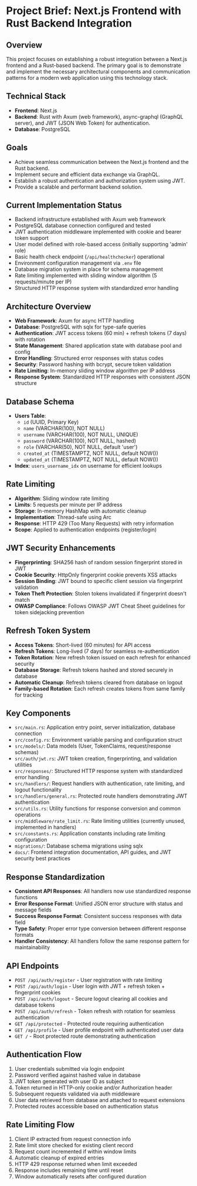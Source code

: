 # Project Brief: Next.js Frontend with Rust Backend Integration

## Overview
This project focuses on establishing a robust integration between a Next.js frontend and a Rust-based backend. The primary goal is to demonstrate and implement the necessary architectural components and communication patterns for a modern web application using this technology stack.

## Technical Stack
*   **Frontend**: Next.js
*   **Backend**: Rust with Axum (web framework), async-graphql (GraphQL server), and JWT (JSON Web Token) for authentication.
*   **Database**: PostgreSQL

## Goals
*   Achieve seamless communication between the Next.js frontend and the Rust backend.
*   Implement secure and efficient data exchange via GraphQL.
*   Establish a robust authentication and authorization system using JWT.
*   Provide a scalable and performant backend solution.

## Current Implementation Status
*   Backend infrastructure established with Axum web framework
*   PostgreSQL database connection configured and tested
*   JWT authentication middleware implemented with cookie and bearer token support
*   User model defined with role-based access (initially supporting 'admin' role)
*   Basic health check endpoint (`/api/healthchecker`) operational
*   Environment configuration management via `.env` file
*   Database migration system in place for schema management
*   Rate limiting implemented with sliding window algorithm (5 requests/minute per IP)
*   Structured HTTP response system with standardized error handling

## Architecture Overview
*   **Web Framework**: Axum for async HTTP handling
*   **Database**: PostgreSQL with sqlx for type-safe queries
*   **Authentication**: JWT access tokens (60 min) + refresh tokens (7 days) with rotation
*   **State Management**: Shared application state with database pool and config
*   **Error Handling**: Structured error responses with status codes
*   **Security**: Password hashing with bcrypt, secure token validation
*   **Rate Limiting**: In-memory sliding window algorithm per IP address
*   **Response System**: Standardized HTTP responses with consistent JSON structure

## Database Schema
*   **Users Table**:
    *   `id` (UUID, Primary Key)
    *   `name` (VARCHAR(100), NOT NULL)
    *   `username` (VARCHAR(100), NOT NULL, UNIQUE)
    *   `password` (VARCHAR(100), NOT NULL, hashed)
    *   `role` (VARCHAR(50), NOT NULL, default 'user')
    *   `created_at` (TIMESTAMPTZ, NOT NULL, default NOW())
    *   `updated_at` (TIMESTAMPTZ, NOT NULL, default NOW())
*   **Index**: `users_username_idx` on username for efficient lookups

## Rate Limiting
*   **Algorithm**: Sliding window rate limiting
*   **Limits**: 5 requests per minute per IP address
*   **Storage**: In-memory HashMap with automatic cleanup
*   **Implementation**: Thread-safe using Arc<Mutex>
*   **Response**: HTTP 429 (Too Many Requests) with retry information
*   **Scope**: Applied to authentication endpoints (register/login)

## JWT Security Enhancements
*   **Fingerprinting**: SHA256 hash of random session fingerprint stored in JWT
*   **Cookie Security**: HttpOnly fingerprint cookie prevents XSS attacks
*   **Session Binding**: JWT bound to specific client session via fingerprint validation
*   **Token Theft Protection**: Stolen tokens invalidated if fingerprint doesn't match
*   **OWASP Compliance**: Follows OWASP JWT Cheat Sheet guidelines for token sidejacking prevention

## Refresh Token System
*   **Access Tokens**: Short-lived (60 minutes) for API access
*   **Refresh Tokens**: Long-lived (7 days) for seamless re-authentication
*   **Token Rotation**: New refresh token issued on each refresh for enhanced security
*   **Database Storage**: Refresh tokens hashed and stored securely in database
*   **Automatic Cleanup**: Refresh tokens cleared from database on logout
*   **Family-based Rotation**: Each refresh creates tokens from same family for tracking

## Key Components
*   `src/main.rs`: Application entry point, server initialization, database connection
*   `src/config.rs`: Environment variable parsing and configuration struct
*   `src/models/`: Data models (User, TokenClaims, request/response schemas)
*   `src/auth/jwt.rs`: JWT token creation, fingerprinting, and validation utilities
*   `src/responses/`: Structured HTTP response system with standardized error handling
*   `src/handlers/`: Request handlers with authentication, rate limiting, and logout functionality
*   `src/handlers/general.rs`: Protected route handlers demonstrating JWT authentication
*   `src/utils.rs`: Utility functions for response conversion and common operations
*   `src/middleware/rate_limit.rs`: Rate limiting utilities (currently unused, implemented in handlers)
*   `src/constants.rs`: Application constants including rate limiting configuration
*   `migrations/`: Database schema migrations using sqlx
*   `docs/`: Frontend integration documentation, API guides, and JWT security best practices

## Response Standardization
*   **Consistent API Responses**: All handlers now use standardized response functions
*   **Error Response Format**: Unified JSON error structure with status and message fields
*   **Success Response Format**: Consistent success responses with data field
*   **Type Safety**: Proper error type conversion between different response formats
*   **Handler Consistency**: All handlers follow the same response pattern for maintainability

## API Endpoints
*   `POST /api/auth/register` - User registration with rate limiting
*   `POST /api/auth/login` - User login with JWT + refresh token + fingerprint cookies
*   `POST /api/auth/logout` - Secure logout clearing all cookies and database tokens
*   `POST /api/auth/refresh` - Token refresh with rotation for seamless authentication
*   `GET /api/protected` - Protected route requiring authentication
*   `GET /api/profile` - User profile endpoint with authenticated user data
*   `GET /` - Root protected route demonstrating authentication

## Authentication Flow
1. User credentials submitted via login endpoint
2. Password verified against hashed value in database
3. JWT token generated with user ID as subject
4. Token returned in HTTP-only cookie and/or Authorization header
5. Subsequent requests validated via auth middleware
6. User data retrieved from database and attached to request extensions
7. Protected routes accessible based on authentication status

## Rate Limiting Flow
1. Client IP extracted from request connection info
2. Rate limit store checked for existing client record
3. Request count incremented if within window limits
4. Automatic cleanup of expired entries
5. HTTP 429 response returned when limit exceeded
6. Response includes remaining time until reset
7. Window automatically resets after configured duration